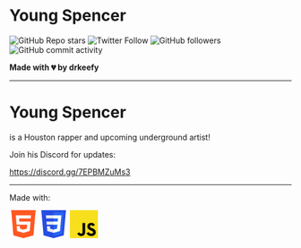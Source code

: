 # Young Spencer
![GitHub Repo stars](https://img.shields.io/github/stars/drkeefy/youngspencer?style=social)
![Twitter Follow](https://img.shields.io/twitter/follow/drkeefy?style=social)
![GitHub followers](https://img.shields.io/github/followers/youngspencer?style=social)
![GitHub commit activity](https://img.shields.io/github/commit-activity/w/drkeefy/youngspencer)

**__Made with 💔 by drkeefy__**



---
# Young Spencer
is a Houston rapper and upcoming underground artist!

Join his Discord for updates:

https://discord.gg/7EPBMZuMs3





---
Made with:

<img src="https://github.com/KeithKhaotic/KeithKhaotic/blob/images/image_2022-06-24_175949532.png?raw=true"
width="50"
height="50">
<img src="https://github.com/KeithKhaotic/KeithKhaotic/blob/images/image_2022-06-18_182301764.png?raw=true"
width="50"
height="50">
<img src="https://github.com/KeithKhaotic/KeithKhaotic/blob/images/image_2022-06-18_182337463.png?raw=true"
width="50"
height="50">


